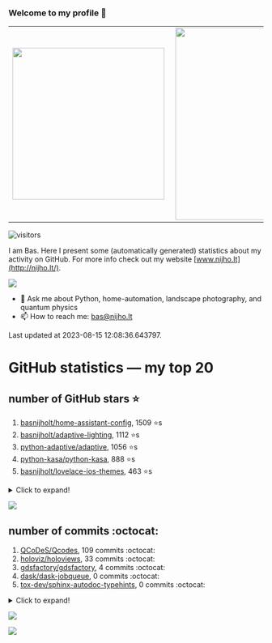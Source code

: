 ### Welcome to my profile 👋

<center>
  <table>
    <tr>
        <td><img width="300px" align="left" src="https://github-readme-stats.vercel.app/api/top-langs/?username=basnijholt&hide=TeX,Jupyter%20Notebook&layout=compact&theme=radical" /></td>
        <td><img align='right' src="https://github-readme-stats.vercel.app/api?username=basnijholt&show_icons=true&theme=radical" width="380"></td>
    </tr>
  </table>
</center>

![visitors](https://visitor-badge.glitch.me/badge?page_id=basnijholt.visitor-badge)

I am Bas. Here I present some (automatically generated) statistics about my activity on GitHub. For more info check out my website [www.nijho.lt](http://nijho.lt/).

![](https://www.nijho.lt/authors/admin/avatar_hu9e60e4b9bc120dfb6a666009f2878da6_182107_250x250_fill_q90_lanczos_center.jpg)

- 💬 Ask me about Python, home-automation, landscape photography, and quantum physics
- 📫 How to reach me: bas@nijho.lt

Last updated at 2023-08-15 12:08:36.643797.

# GitHub statistics — my top 20

## number of GitHub stars ⭐️

1. [basnijholt/home-assistant-config](https://github.com/basnijholt/home-assistant-config/), 1509 ⭐️s
2. [basnijholt/adaptive-lighting](https://github.com/basnijholt/adaptive-lighting/), 1112 ⭐️s
3. [python-adaptive/adaptive](https://github.com/python-adaptive/adaptive/), 1056 ⭐️s
4. [python-kasa/python-kasa](https://github.com/python-kasa/python-kasa/), 888 ⭐️s
5. [basnijholt/lovelace-ios-themes](https://github.com/basnijholt/lovelace-ios-themes/), 463 ⭐️s
<details><summary>Click to expand!</summary>

6. [basnijholt/lovelace-ios-dark-mode-theme](https://github.com/basnijholt/lovelace-ios-dark-mode-theme/), 421 ⭐️s
7. [basnijholt/miflora](https://github.com/basnijholt/miflora/), 358 ⭐️s
8. [basnijholt/rsync-time-machine.py](https://github.com/basnijholt/rsync-time-machine.py/), 334 ⭐️s
9. [topocm/topocm_content](https://github.com/topocm/topocm_content/), 245 ⭐️s
10. [basnijholt/home-assistant-streamdeck-yaml](https://github.com/basnijholt/home-assistant-streamdeck-yaml/), 132 ⭐️s
11. [basnijholt/home-assistant-macbook-touch-bar](https://github.com/basnijholt/home-assistant-macbook-touch-bar/), 92 ⭐️s
12. [kwant-project/kwant](https://github.com/kwant-project/kwant/), 76 ⭐️s
13. [basnijholt/markdown-code-runner](https://github.com/basnijholt/markdown-code-runner/), 73 ⭐️s
14. [basnijholt/home-assistant-streamdeck-yaml-addon](https://github.com/basnijholt/home-assistant-streamdeck-yaml-addon/), 47 ⭐️s
15. [basnijholt/aiokef](https://github.com/basnijholt/aiokef/), 32 ⭐️s
16. [basnijholt/thesis-cover](https://github.com/basnijholt/thesis-cover/), 26 ⭐️s
17. [basnijholt/instacron](https://github.com/basnijholt/instacron/), 20 ⭐️s
18. [basnijholt/adaptive-scheduler](https://github.com/basnijholt/adaptive-scheduler/), 17 ⭐️s
19. [basnijholt/addon-otmonitor](https://github.com/basnijholt/addon-otmonitor/), 15 ⭐️s
20. [kwant-project/kwant-tutorial-2016](https://github.com/kwant-project/kwant-tutorial-2016/), 13 ⭐️s

</details>

![](https://github.com/basnijholt/basnijholt/raw/main/stars_over_time.png)

## number of commits :octocat:

1. [QCoDeS/Qcodes](https://github.com/QCoDeS/Qcodes/), 109 commits :octocat:
2. [holoviz/holoviews](https://github.com/holoviz/holoviews/), 33 commits :octocat:
3. [gdsfactory/gdsfactory](https://github.com/gdsfactory/gdsfactory/), 4 commits :octocat:
4. [dask/dask-jobqueue](https://github.com/dask/dask-jobqueue/), 0 commits :octocat:
5. [tox-dev/sphinx-autodoc-typehints](https://github.com/tox-dev/sphinx-autodoc-typehints/), 0 commits :octocat:
<details><summary>Click to expand!</summary>

6. [conda-forge/opencensus-context-feedstock](https://github.com/conda-forge/opencensus-context-feedstock/), 0 commits :octocat:
7. [basnijholt/molecular-dynamics-Python](https://github.com/basnijholt/molecular-dynamics-Python/), 0 commits :octocat:
8. [basnijholt/aiokef](https://github.com/basnijholt/aiokef/), 0 commits :octocat:
9. [conda-forge/conda-forge.github.io](https://github.com/conda-forge/conda-forge.github.io/), 0 commits :octocat:
10. [holoviz/panel](https://github.com/holoviz/panel/), 0 commits :octocat:
11. [solidity-by-example/solidity-by-example.github.io](https://github.com/solidity-by-example/solidity-by-example.github.io/), 0 commits :octocat:
12. [conda-forge/holoviews-feedstock](https://github.com/conda-forge/holoviews-feedstock/), 0 commits :octocat:
13. [conda-forge/sphinx-autodoc-typehints-feedstock](https://github.com/conda-forge/sphinx-autodoc-typehints-feedstock/), 0 commits :octocat:
14. [vallops99/Conda-autoactivate-env](https://github.com/vallops99/Conda-autoactivate-env/), 0 commits :octocat:
15. [aiidateam/aiida-core](https://github.com/aiidateam/aiida-core/), 0 commits :octocat:
16. [basnijholt/Schrodinger-time-evolution](https://github.com/basnijholt/Schrodinger-time-evolution/), 0 commits :octocat:
17. [iamc/ML-CM-2019](https://github.com/iamc/ML-CM-2019/), 0 commits :octocat:
18. [basnijholt/nijho.lt](https://github.com/basnijholt/nijho.lt/), 0 commits :octocat:
19. [ICB-DCM/pyABC](https://github.com/ICB-DCM/pyABC/), 0 commits :octocat:
20. [conda-forge/pfapack-feedstock](https://github.com/conda-forge/pfapack-feedstock/), 0 commits :octocat:

</details>

![](https://github.com/basnijholt/basnijholt/raw/main/commits_per_hour.png)

![](https://github.com/basnijholt/basnijholt/raw/main/commits_per_weekday.png)

